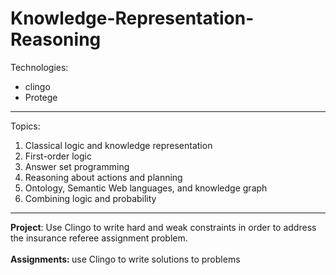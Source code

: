 # Knowledge-Representation-Reasoning


Technologies:
<ul>
  <li>clingo</li>
  <li>Protege</li>
</ul>


<hr>

Topics:
<ol><li>Classical logic and knowledge representation</li>
<li>First-order logic</li>
<li>Answer set programming</li>
<li>Reasoning about actions and planning</li>
<li>Ontology, Semantic Web languages, and knowledge graph</li>
<li>Combining logic and probability</li></ol>

<hr>

<b>Project</b>: Use Clingo to write hard and weak constraints in order to address the insurance referee assignment problem.
<br>
<br>
<b>Assignments: </b> use Clingo to write solutions to problems
